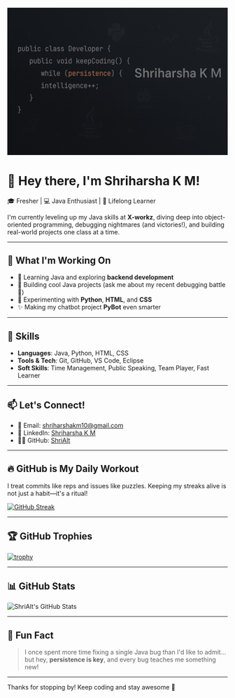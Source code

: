 ![Banner](banner.png)

# 👋 Hey there, I'm Shriharsha K M!

🎓 Fresher | 💻 Java Enthusiast | 🧠 Lifelong Learner

I'm currently leveling up my Java skills at **X-workz**, diving deep into object-oriented programming, debugging nightmares (and victories!), and building real-world projects one class at a time.

---

## 🚀 What I'm Working On

- 🌱 Learning Java and exploring **backend development**
- 💬 Building cool Java projects (ask me about my recent debugging battle 👀)
- 🔧 Experimenting with **Python**, **HTML**, and **CSS**
- ✨ Making my chatbot project **PyBot** even smarter

---

## 🧠 Skills

- **Languages**: Java, Python, HTML, CSS  
- **Tools & Tech**: Git, GitHub, VS Code, Eclipse  
- **Soft Skills**: Time Management, Public Speaking, Team Player, Fast Learner

---

## 📫 Let's Connect!

- 📧 Email: [shriharshakm10@gmail.com](mailto:shriharshakm10@gmail.com)  
- 💼 LinkedIn: [Shriharsha K M](https://www.linkedin.com/in/shri-harsha-k-m-5758aa325/)  
- 🧑‍💻 GitHub: [ShriAlt](https://github.com/ShriAlt)

---

## 🔥 GitHub is My Daily Workout

I treat commits like reps and issues like puzzles. Keeping my streaks alive is not just a habit—it's a ritual!

[![GitHub Streak](https://streak-stats.demolab.com/?user=ShriAlt&theme=dark&hide_border=true)](https://git.io/streak-stats)

---

## 🏆 GitHub Trophies

[![trophy](https://github-profile-trophy.vercel.app/?username=ShriAlt&theme=darkhub&no-frame=true&no-bg=true&margin-w=15)](https://github.com/ryo-ma/github-profile-trophy)

---

## 📊 GitHub Stats

![ShriAlt's GitHub Stats](https://github-readme-stats.vercel.app/api?username=ShriAlt&show_icons=true&theme=dark&hide_border=true)

---

## 🌟 Fun Fact

> I once spent more time fixing a single Java bug than I'd like to admit… but hey, **persistence is key**, and every bug teaches me something new!

---

Thanks for stopping by! Keep coding and stay awesome 🚀
